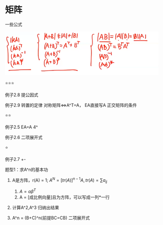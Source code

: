 # 矩阵

一些公式

![20220520120233](https://raw.githubusercontent.com/Logible/Image/main/note_image/20220520120233.png)

⭐⭐⭐

例子2.8 提公因式

例子2.9 转置的定律 对称矩阵<=>A^T=A， EA直接写A 正交矩阵的条件

⭐⭐

例子2.5 EA=A 4^

例子2.6 二项展开式

⭐

例子2.7 +-

题型1：求A^n的基本功

1. A是方阵，r(A) = 1; $A^N = [tr(A)]^{n-1}A,tr(A)=\sum a_{ij}$
   1. $A=\alpha \beta^T$
   2. A = [成比例向量]且为方阵，可以写成一列*一行

2. 计算A^2,A^3 归纳出结果

3. A^n = (B+C)^n(前提BC=CB) 二项展开式

